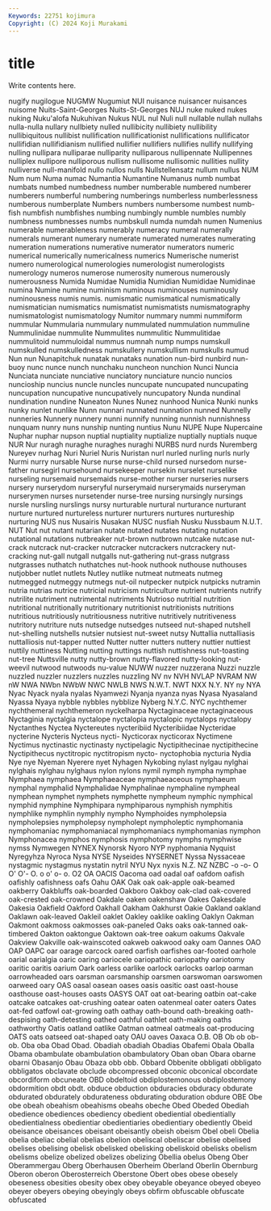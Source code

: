```yaml
---
Keywords: 22751 kojimura
Copyright: (C) 2024 Koji Murakami
---
```


# title

Write contents here.



nugify nugilogue NUGMW Nugumiut NUI nuisance nuisancer nuisances nuisome Nuits-Saint-Georges
Nuits-St-Georges NUJ nuke nuked nukes nuking Nuku'alofa Nukuhivan Nukus NUL
nul Nuli null nullable nullah nullahs nulla-nulla nullary nullbiety nulled
nullibicity nullibiety nullibility nullibiquitous nullibist nullification nullificationist nullifications nullificator nullifidian
nullifidianism nullified nullifier nullifiers nullifies nullify nullifying nulling nullipara nulliparae
nulliparity nulliparous nullipennate Nullipennes nulliplex nullipore nulliporous nullism nullisome nullisomic
nullities nullity nulliverse null-manifold nullo nullos nulls Nullstellensatz nullum nullus
NUM Num num Numa numac Numantia Numantine Numanus numb numbat
numbats numbed numbedness number numberable numbered numberer numberers numberful numbering
numberings numberless numberlessness numberous numberplate Numbers numbers numbersome numbest numb-fish
numbfish numbfishes numbing numbingly numble numbles numbly numbness numbnesses numbs
numbskull numda numdah numen Numenius numerable numerableness numerably numeracy numeral
numerally numerals numerant numerary numerate numerated numerates numerating numeration numerations
numerative numerator numerators numeric numerical numerically numericalness numerics Numerische numerist
numero numerological numerologies numerologist numerologists numerology numeros numerose numerosity numerous
numerously numerousness Numida Numidae Numidia Numidian Numididae Numidinae numina Numine
numine numinism numinous numinouses numinously numinousness numis numis. numismatic numismatical
numismatically numismatician numismatics numismatist numismatists numismatography numismatologist numismatology Numitor nummary
nummi nummiform nummular Nummularia nummulary nummulated nummulation nummuline Nummulinidae nummulite
Nummulites nummulitic Nummulitidae nummulitoid nummuloidal nummus numnah nump numps numskull
numskulled numskulledness numskullery numskullism numskulls numud Nun nun Nunapitchuk nunatak
nunataks nunation nun-bird nunbird nun-buoy nunc nunce nunch nunchaku nuncheon
nunchion Nunci Nuncia Nunciata nunciate nunciative nunciatory nunciature nuncio nuncios
nuncioship nuncius nuncle nuncles nuncupate nuncupated nuncupating nuncupation nuncupative nuncupatively
nuncupatory Nunda nundinal nundination nundine Nuneaton Nunes Nunez nunhood Nunica
Nunki nunks nunky nunlet nunlike Nunn nunnari nunnated nunnation nunned
Nunnelly nunneries Nunnery nunnery nunni nunnify nunning nunnish nunnishness nunquam
nunry nuns nunship nunting nuntius Nunu NUPE Nupe Nupercaine Nuphar
nuphar nupson nuptial nuptiality nuptialize nuptially nuptials nuque NUR Nur
nuragh nuraghe nuraghes nuraghi NURBS nurd nurds Nuremberg Nureyev nurhag
Nuri Nuriel Nuris Nuristan nurl nurled nurling nurls nurly Nurmi
nurry nursable Nurse nurse nurse-child nursed nursedom nurse-father nursegirl nursehound
nursekeeper nursekin nurselet nurselike nurseling nursemaid nursemaids nurse-mother nurser nurseries
nursers nursery nurserydom nurseryful nurserymaid nurserymaids nurseryman nurserymen nurses nursetender
nurse-tree nursing nursingly nursings nursle nursling nurslings nursy nurturable nurtural
nurturance nurturant nurture nurtured nurtureless nurturer nurturers nurtures nurtureship nurturing
NUS nus Nusairis Nusakan NUSC nusfiah Nusku Nussbaum N.U.T. NUT
Nut nut nutant nutarian nutate nutated nutates nutating nutation nutational
nutations nutbreaker nut-brown nutbrown nutcake nutcase nut-crack nutcrack nut-cracker nutcracker
nutcrackers nutcrackery nut-cracking nut-gall nutgall nutgalls nut-gathering nut-grass nutgrass nutgrasses
nuthatch nuthatches nut-hook nuthook nuthouse nuthouses nutjobber nutlet nutlets Nutley
nutlike nutmeat nutmeats nutmeg nutmegged nutmeggy nutmegs nut-oil nutpecker nutpick
nutpicks nutramin nutria nutrias nutrice nutricial nutricism nutriculture nutrient nutrients
nutrify nutrilite nutriment nutrimental nutriments Nutrioso nutritial nutrition nutritional nutritionally
nutritionary nutritionist nutritionists nutritions nutritious nutritiously nutritiousness nutritive nutritively nutritiveness
nutritory nutriture nuts nutsedge nutsedges nutseed nut-shaped nutshell nut-shelling nutshells
nutsier nutsiest nut-sweet nutsy Nuttallia nuttalliasis nuttalliosis nut-tapper nutted Nutter
nutter nutters nuttery nuttier nuttiest nuttily nuttiness Nutting nutting nuttings
nuttish nuttishness nut-toasting nut-tree Nuttsville nutty nutty-brown nutty-flavored nutty-looking nut-weevil
nutwood nutwoods nu-value NUWW nuzzer nuzzerana Nuzzi nuzzle nuzzled nuzzler
nuzzlers nuzzles nuzzling NV nv NVH NVLAP NVRAM NW nW
NWA NWbn NWbW NWC NWLB NWS N.W.T. NWT NXX N.Y.
NY ny NYA Nyac Nyack nyala nyalas Nyamwezi Nyanja nyanza
nyas Nyasa Nyasaland Nyassa Nyaya nybble nybbles nybblize Nyberg N.Y.C.
NYC nychthemer nychthemeral nychthemeron nyckelharpa Nyctaginaceae nyctaginaceous Nyctaginia nyctalgia nyctalope
nyctalopia nyctalopic nyctalops nyctalopy Nyctanthes Nyctea Nyctereutes nycteribiid Nycteribiidae Nycteridae
nycterine Nycteris Nycteus nycti- Nycticorax nycticorax Nyctimene Nyctimus nyctinastic nyctinasty
nyctipelagic Nyctipithecinae nyctipithecine Nyctipithecus nyctitropic nyctitropism nycto- nyctophobia nycturia Nydia
Nye nye Nyeman Nyerere nyet Nyhagen Nykobing nylast nylgau nylghai
nylghais nylghau nylghaus nylon nylons nymil nymph nympha nymphae Nymphaea
nymphaea Nymphaeaceae nymphaeaceous nymphaeum nymphal nymphalid Nymphalidae Nymphalinae nymphaline nympheal
nymphean nymphet nymphets nymphette nympheum nymphic nymphical nymphid nymphine Nymphipara
nymphiparous nymphish nymphitis nymphlike nymphlin nymphly nympho Nymphoides nympholepsia nympholepsies
nympholepsy nympholept nympholeptic nymphomania nymphomaniac nymphomaniacal nymphomaniacs nymphomanias nymphon Nymphonacea
nymphos nymphosis nymphotomy nymphs nymphwise nymss Nymwegen NYNEX Nynorsk Nyoro
NYP nyphomania Nyquist Nyregyhza Nyroca Nysa NYSE Nyseides NYSERNET Nyssa
Nyssaceae nystagmic nystagmus nystatin nytril NYU Nyx nyxis N.Z. NZ
NZBC -o -o- O O' O'- O. o o' o-
o. O2 OA OACIS Oacoma oad oadal oaf oafdom oafish
oafishly oafishness oafs Oahu OAK Oak oak oak-apple oak-beamed oakberry
Oakbluffs oak-boarded Oakboro Oakboy oak-clad oak-covered oak-crested oak-crowned Oakdale oaken
oakenshaw Oakes Oakesdale Oakesia Oakfield Oakford Oakhall Oakham Oakhurst Oakie
Oakland oakland Oaklawn oak-leaved Oakleil oaklet Oakley oaklike oakling Oaklyn
Oakman Oakmont oakmoss oakmosses oak-paneled Oaks oaks oak-tanned oak-timbered Oakton
oaktongue Oaktown oak-tree oakum oakums Oakvale Oakview Oakville oak-wainscoted oakweb
oakwood oaky oam Oannes OAO OAP OAPC oar oarage oarcock
oared oarfish oarfishes oar-footed oarhole oarial oarialgia oaric oaring oariocele
oariopathic oariopathy oariotomy oaritic oaritis oarium Oark oarless oarlike oarlock
oarlocks oarlop oarman oarrowheaded oars oarsman oarsmanship oarsmen oarswoman oarswomen
oarweed oary OAS oasal oasean oases oasis oasitic oast oast-house
oasthouse oast-houses oasts OASYS OAT oat oat-bearing oatbin oat-cake oatcake
oatcakes oat-crushing oatear oaten oatenmeal oater oaters Oates oat-fed oatfowl
oat-growing oath oathay oath-bound oath-breaking oath-despising oath-detesting oathed oathful oathlet
oath-making oaths oathworthy Oatis oatland oatlike Oatman oatmeal oatmeals oat-producing
OATS oats oatseed oat-shaped oaty OAU oaves Oaxaca O.B. OB
Ob ob ob- ob. Oba oba Obad Obad. Obadiah obadiah
Obadias Obafemi Obala Oballa Obama obambulate obambulation obambulatory Oban oban
Obara obarne obarni Obasanjo Obau Obaza obb obb. Obbard Obbenite
obbligati obbligato obbligatos obclavate obclude obcompressed obconic obconical obcordate obcordiform
obcuneate OBD obdeltoid obdiplostemonous obdiplostemony obdormition obdt obdt. obduce obduction
obduracies obduracy obdurate obdurated obdurately obdurateness obdurating obduration obdure OBE
Obe obe obeah obeahism obeahisms obeahs obeche Obed Obeded Obediah
obedience obediences obediency obedient obediential obedientially obedientialness obedientiar obedientiaries obedientiary
obediently Obeid obeisance obeisances obeisant obeisantly obeish obeism Obel obeli
Obelia obelia obeliac obelial obelias obelion obeliscal obeliscar obelise obelised
obelises obelising obelisk obelisked obelisking obeliskoid obelisks obelism obelisms obelize
obelized obelizes obelizing Obellia obelus Obeng Ober Oberammergau Oberg Oberhausen
Oberheim Oberland Oberlin Obernburg Oberon oberon Oberosterreich Oberstone Obert obes
obese obesely obeseness obesities obesity obex obey obeyable obeyance obeyed
obeyeo obeyer obeyers obeying obeyingly obeys obfirm obfuscable obfuscate obfuscated
